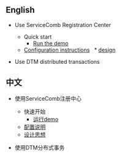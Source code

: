 
## English
* Use ServiceComb Registration Center
  * Quick start
    * [Run the demo](sc_example.md)
  * [Configuration instructions](sc_configuration.md)
  * [design](sc_design_md)

* Use DTM distributed transactions



## 中文
* 使用ServiceComb注册中心
  * 快速开始
    * [运行demo](sc_example_zh.md)
  * [配置说明](sc_configuration_zh.md)
  * [设计思想](sc_design_zh.md)

* 使用DTM分布式事务
